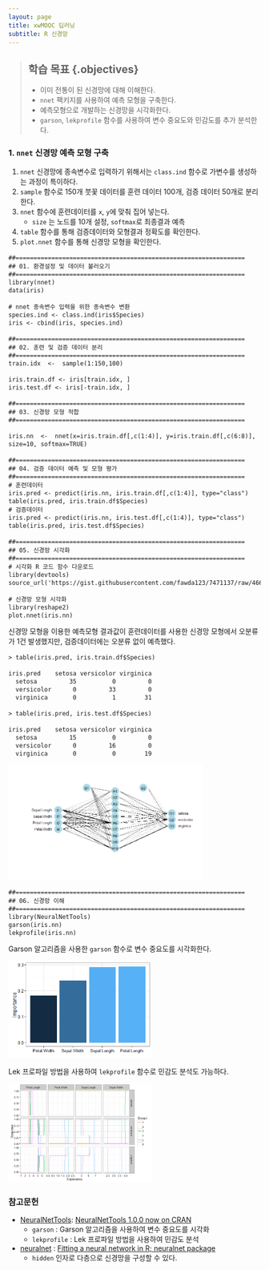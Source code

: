 ```yaml
---
layout: page
title: xwMOOC 딥러닝
subtitle: R 신경망
---
```


> ## 학습 목표 {.objectives}
>
> * 이미 전통이 된 신경망에 대해 이해한다.
> * `nnet` 팩키지를 사용하여 예측 모형을 구축한다.
> * 예측모형으로 개발하는 신경망을 시각화한다.
> * `garson`, `lekprofile` 함수를 사용하여 변수 중요도와 민감도를 추가 분석한다.

### 1. `nnet` 신경망 예측 모형 구축

1. `nnet` 신경망에 종속변수로 입력하기 위해서는 `class.ind` 함수로 가변수를 생성하는 과정이 특이하다.
1. `sample` 함수로 150개 붓꽃 데이터를 훈련 데이터 100개, 검증 데이터 50개로 분리한다.
1. `nnet` 함수에 훈련데이터를 `x`, `y`에 맞춰 집어 넣는다. 
    * `size` 는 노드를 10개 설정, `softmax`로 최종결과 예측
1. `table` 함수를 통해 검증데이터와 모형결과 정확도를 확인한다.
1. `plot.nnet` 함수를 통해 신경망 모형을 확인한다.

~~~ {.r}
##================================================================
## 01. 환경설정 및 데이터 불러오기
##================================================================
library(nnet)
data(iris)

# nnet 종속변수 입력을 위한 종속변수 변환
species.ind <- class.ind(iris$Species)
iris <- cbind(iris, species.ind)

##================================================================
## 02. 훈련 및 검증 데이터 분리
##================================================================
train.idx  <-  sample(1:150,100)

iris.train.df <- iris[train.idx, ]
iris.test.df <- iris[-train.idx, ]

##================================================================
## 03. 신경망 모형 적합
##================================================================

iris.nn  <-  nnet(x=iris.train.df[,c(1:4)], y=iris.train.df[,c(6:8)], size=10, softmax=TRUE)

##================================================================
## 04. 검증 데이터 예측 및 모형 평가
##================================================================
# 훈련데이터
iris.pred <- predict(iris.nn, iris.train.df[,c(1:4)], type="class")
table(iris.pred, iris.train.df$Species)
# 검증데이터
iris.pred <- predict(iris.nn, iris.test.df[,c(1:4)], type="class")
table(iris.pred, iris.test.df$Species)

##================================================================
## 05. 신경망 시각화
##================================================================
# 시각화 R 코드 함수 다운로드
library(devtools)
source_url('https://gist.githubusercontent.com/fawda123/7471137/raw/466c1474d0a505ff044412703516c34f1a4684a5/nnet_plot_update.r')

# 신경망 모형 시각화
library(reshape2)
plot.nnet(iris.nn)
~~~

신경망 모형을 이용한 예측모형 결과값이 훈련데이터를 사용한 
신경망 모형에서 오분류가 1건 발생했지만, 검증데이터에는 오분류 없이 예측했다.

~~~ {.output}
> table(iris.pred, iris.train.df$Species)
            
iris.pred    setosa versicolor virginica
  setosa         35          0         0
  versicolor      0         33         0
  virginica       0          1        31

> table(iris.pred, iris.test.df$Species)
            
iris.pred    setosa versicolor virginica
  setosa         15          0         0
  versicolor      0         16         0
  virginica       0          0        19  
~~~

<img src="fig/nnet-viz.png" alt="신경망 모형 시각화" width="77%">

~~~ {.r}
##================================================================
## 06. 신경망 이해
##================================================================
library(NeuralNetTools)
garson(iris.nn)
lekprofile(iris.nn)
~~~

Garson 알고리즘을 사용한 `garson` 함수로 변수 중요도를 시각화한다.

<img src="fig/nnet_var_importance.png" alt="신경망 모형 변수 중요도 점검" width="57%">

Lek 프로파일 방법을 사용하여 `lekprofile` 함수로 민감도 분석도 가능하다.

<img src="fig/nnet-lek-sensitivity.png" alt="신경망 모형 변수 중요도 점검" width="57%">

### 참고문헌

* [NeuralNetTools](https://cran.r-project.org/web/packages/NeuralNetTools/index.html): [NeuralNetTools 1.0.0 now on CRAN](http://www.r-bloggers.com/neuralnettools-1-0-0-now-on-cran/)
    * `garson` : Garson 알고리즘을 사용하여 변수 중요도를 시각화
    * `lekprofile` : Lek 프로파일 방법을 사용하여 민감도 분석
* [neuralnet](https://cran.r-project.org/web/packages/neuralnet/) : [Fitting a neural network in R; neuralnet package](http://www.r-bloggers.com/fitting-a-neural-network-in-r-neuralnet-package/)
    * `hidden` 인자로 다층으로 신경망을 구성할 수 있다.




